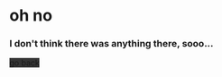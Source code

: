 
# oh no
### I don't think there was anything there, sooo...



<a class="btn btn-dark float-center" style="background-color:#333;" onclick="history.back()">go back</a>
